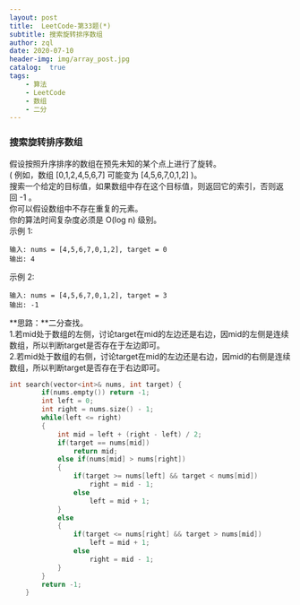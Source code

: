 ```yaml
---
layout: post
title:  LeetCode-第33题(*)
subtitle: 搜索旋转排序数组
author: zql
date: 2020-07-10
header-img: img/array_post.jpg
catalog:  true
tags:
    - 算法
    - LeetCode
    - 数组
    - 二分
---
```

### 搜索旋转排序数组  
假设按照升序排序的数组在预先未知的某个点上进行了旋转。  
( 例如，数组 [0,1,2,4,5,6,7] 可能变为 [4,5,6,7,0,1,2] )。  
搜索一个给定的目标值，如果数组中存在这个目标值，则返回它的索引，否则返回 -1 。  
你可以假设数组中不存在重复的元素。  
你的算法时间复杂度必须是 O(log n) 级别。  
示例 1:  
```
输入: nums = [4,5,6,7,0,1,2], target = 0
输出: 4
```
示例 2:  
```
输入: nums = [4,5,6,7,0,1,2], target = 3
输出: -1
```
**思路：**二分查找。  
1.若mid处于数组的左侧，讨论target在mid的左边还是右边，因mid的左侧是连续数组，所以判断target是否存在于左边即可。  
2.若mid处于数组的右侧，讨论target在mid的左边还是右边，因mid的右侧是连续数组，所以判断target是否存在于右边即可。  
```c++
int search(vector<int>& nums, int target) {
        if(nums.empty()) return -1;
        int left = 0;
        int right = nums.size() - 1;
        while(left <= right)
        {
            int mid = left + (right - left) / 2;
            if(target == nums[mid])
                return mid;
            else if(nums[mid] > nums[right])
            {
                if(target >= nums[left] && target < nums[mid])
                    right = mid - 1;
                else
                    left = mid + 1;
            }
            else
            {
                if(target <= nums[right] && target > nums[mid])
                    left = mid + 1;
                else
                    right = mid - 1;
            }
        }
        return -1;
    }
```
